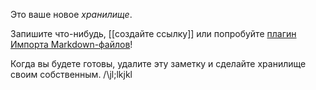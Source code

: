 Это ваше новое *хранилище*.

Запишите что-нибудь, [[создайте ссылку]] или попробуйте [плагин Импорта Markdown-файлов](https://help.obsidian.md/Plugins/Importer)!

Когда вы будете готовы, удалите эту заметку и сделайте хранилище своим собственным.
/\jl;lkjkl
